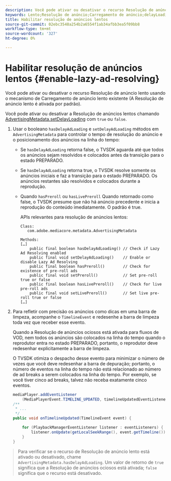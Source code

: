 ```yaml
---
description: Você pode ativar ou desativar o recurso Resolução de anúncio lento usando o mecanismo de Carregamento de anúncio lento existente (A Resolução de anúncio lento é ativada por padrão).
keywords: Lento;Resolução de anúncio;Carregamento de anúncio;delayLoading
title: Habilitar resolução de anúncios lentos
source-git-commit: 02ebc3548a254b2a6554f1ab34afbb3ea5f09bb8
workflow-type: tm+mt
source-wordcount: '327'
ht-degree: 0%

---
```


# Habilitar resolução de anúncios lentos {#enable-lazy-ad-resolving}

Você pode ativar ou desativar o recurso Resolução de anúncio lento usando o mecanismo de Carregamento de anúncio lento existente (A Resolução de anúncio lento é ativada por padrão).

Você pode ativar ou desativar a Resolução de anúncios lentos chamando [AdvertisingMetadata.setDelayLoading](https://help.adobe.com/en_US/primetime/api/psdk/javadoc_2.4/com/adobe/mediacore/metadata/AdvertisingMetadata.html#setDelayAdLoading-boolean-) com `true` ou `false`.

1. Usar o booleano `hasDelayAdLoading` e `setDelayAdLoading` métodos em `AdvertisingMetadata` para controlar o tempo de resolução do anúncio e o posicionamento dos anúncios na linha do tempo:

   * Se `hasDelayAdLoading` retorna false, o TVSDK aguarda até que todos os anúncios sejam resolvidos e colocados antes da transição para o estado PREPARADO.
   * Se `hasDelayAdLoading` retorna true, o TVSDK resolve somente os anúncios iniciais e faz a transição para o estado PREPARADO. Os anúncios restantes são resolvidos e colocados durante a reprodução.
   * Quando `hasPreroll` ou `hasLivePreroll` Quando retornado como false, o TVSDK presume que não há anúncio precedente e inicia a reprodução do conteúdo imediatamente. O padrão é true.

     APIs relevantes para resolução de anúncios lentos:

     ```
     Class: 
        com.adobe.mediacore.metadata.AdvertisingMetadata 
     
     Methods: 
     […] 
         public final boolean hasDelayAdLoading() // Check if Lazy Ad Resolving enabled 
         public final void setDelayAdLoading()    // Enable or disable Lazy Ad Resolving 
         public final boolean hasPreroll()        // Check for existence of pre-roll ads 
         public final void setPreroll()           // Set pre-roll true or false 
         public final boolean hasLivePreroll()    // Check for live pre-roll ads 
         public final void setLivePreroll()       // Set live pre-roll true or false 
     […]
     ```

1. Para refletir com precisão os anúncios como dicas em uma barra de limpeza, acompanhe o `TimelineEvent` e redesenhe a barra de limpeza toda vez que receber esse evento.

   Quando a Resolução de anúncios ociosos está ativada para fluxos de VOD, nem todos os anúncios são colocados na linha do tempo quando o reprodutor entra no estado PREPARADO, portanto, o reprodutor deve redesenhar explicitamente a barra de limpeza.

   O TVSDK otimiza o despacho desse evento para minimizar o número de vezes que você deve redesenhar a barra de depuração; portanto, o número de eventos na linha do tempo não está relacionado ao número de ad breaks a serem colocados na linha do tempo. Por exemplo, se você tiver cinco ad breaks, talvez não receba exatamente cinco eventos.

   ```java
   mediaPlayer.addEventListener 
       (MediaPlayerEvent.TIMELINE_UPDATED, timelineUpdatedEventListener); 
   /** 
    * ... 
    */ 
   public void onTimelineUpdated(TimelineEvent event) { 
   
       for (PlaybackManagerEventListener listener : eventListeners) { 
           listener.onUpdate(getLocalSeekRange(), event.getTimeline()); 
       } 
   } 
   ```

>Para verificar se o recurso de Resolução de anúncio lento está ativado ou desativado, chame `AdvertisingMetadata.hasDelayAdLoading`. Um valor de retorno de `true` significa que a Resolução de anúncios ociosos está ativada; `false` significa que o recurso está desativado.

